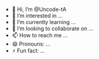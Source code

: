 - 👋 Hi, I’m @Uncode-tA
- 👀 I’m interested in ...
- 🌱 I’m currently learning ...
- 💞️ I’m looking to collaborate on ...
- 📫 How to reach me ...
- 😄 Pronouns: ...
- ⚡ Fun fact: ...

<!---
Uncode-tA/Uncode-tA is a ✨ special ✨ repository because its `README.md` (this file) appears on your GitHub profile.
You can click the Preview link to take a look at your changes.
--->
